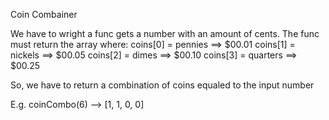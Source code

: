 Coin Combainer

We have to wright a func gets a number with an amount of cents. The func must return the array where:
coins[0] = pennies ==> $00.01
coins[1] = nickels ==> $00.05
coins[2] = dimes ==> $00.10
coins[3] = quarters ==> $00.25

So, we have to return a combination of coins equaled to the input number

E.g.
coinCombo(6) --> [1, 1, 0, 0]
